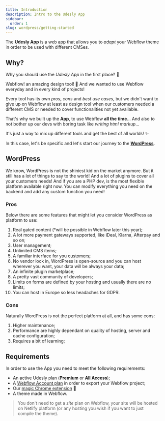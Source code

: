 ```yaml
---
title: Introduction
description: Intro to the Udesly App
sidebar:
  order: 1
slug: wordpress/getting-started
---
```


The **Udesly App** is a web app that allows you to *adapt* your Webflow theme in order to be used with different CMSes.  


## Why?

Why you should use the *Udesly App* in the first place? 🤔

Webflow! an amazing design tool! 🎨 And we wanted to use Webflow everyday and in every kind of projects!

Every tool has its own *pros*, *cons* and *best use cases*, but we didn't want to give up on Webflow at least as design tool when our customers needed a different CMS or needed to cover functionalities not yet available. 

That's why we built up the **App**, to use Webflow **all the time**... And also to not bother up our devs with boring task like *writing html markup*...

It's just a way to mix up different tools and get the best of all worlds! ✨

In this case, let's be specific and let's start our journey to the [**WordPress**](https://wordpress.org/). 

## WordPress

We know, WordPress is not the shiniest kid on the market anymore. But it still has a lot of things to say to the world! And a lot of plugins to cover all your customers needs! And if you are a PHP dev, is the most flexible platform available right now. You can modify everything you need on the backend and add any custom function you need!

### Pros
Below there are some features that might let you consider WordPress as platform to use:

1. Real gated content (*will be possible in Webflow later this year);
2. A lot more payment gateways supported, like iDeal, Klarna, Afterpay and so on;
3. User management;
4. Unlimited CMS items;
5. A familiar interface for you customers;
6. No vendor lock in, WordPress is open-source and you can host wherever you want, your data will be always your data;
7. An infinite plugin marketplace;
8. A pretty vast community of developers;
9. Limits on forms are defined by your hosting and usually there are no limits;
10. You can host in Europe so less headaches for GDPR.

### Cons
Naturally WordPress is not the perfect platform at all, and has some cons:

1. Higher maintenance;
2. Performance are highly dependant on quality of hosting, server and cache configuration;
3. Requires a bit of learning;


## Requirements

In order to use the App you need to meet the following requirements:

* An active Udesly plan (**Premium** or **All Access**);
* A [Webflow Account plan](https://webflow.com/pricing#account) in order to export your Webflow project;
* Our [magic Chrome extension](https://chrome.google.com/webstore/detail/udesly-template-configura/khhgdnefpkphamogndglabaalbpfidbf) 🧙
* A theme made in Webflow.


> You don't need to get a *site* plan on Webflow, your site will be hosted on Netlify platform (or any hosting you wish if you want to just compile the theme).



